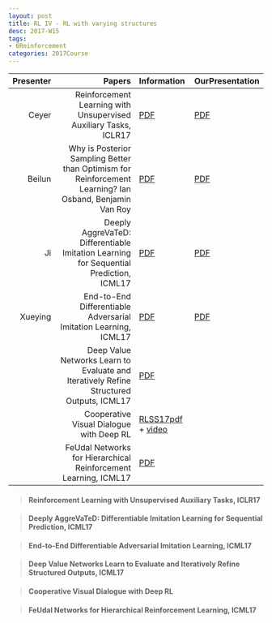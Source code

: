 ```yaml
---
layout: post
title: RL IV - RL with varying structures
desc: 2017-W15
tags:
- 6Reinforcement
categories: 2017Course
---
```


| Presenter | Papers | Information| OurPresentation |
| -----: | ----------: | :----- | :----- |
| Ceyer | Reinforcement Learning with Unsupervised Auxiliary Tasks, ICLR17 | [PDF](https://arxiv.org/pdf/1611.05397.pdf) |  [PDF]({{site.baseurl}}/talks/20171201-Ceyer.pdf) |
| Beilun  | Why is Posterior Sampling Better than Optimism for Reinforcement Learning? Ian Osband, Benjamin Van Roy | [PDF](https://arxiv.org/abs/1607.00215) | [PDF]({{site.baseurl}}/talks/20171201-Beilun.pdf) |
| Ji | Deeply AggreVaTeD: Differentiable Imitation Learning for Sequential Prediction, ICML17 | [PDF](http://proceedings.mlr.press/v70/sun17d.html) |  [PDF]({{site.baseurl}}/talks/20171201-Ji.pdf) |
| Xueying | End-to-End Differentiable Adversarial Imitation Learning, ICML17 | [PDF](http://proceedings.mlr.press/v70/baram17a.html) |  [PDF]({{site.baseurl}}/talks/20171201-Xueying.pdf) |
|  | Deep Value Networks Learn to Evaluate and Iteratively Refine Structured Outputs, ICML17 | [PDF](http://proceedings.mlr.press/v70/gygli17a.html) |
| | Cooperative Visual Dialogue with Deep RL | [RLSS17pdf](http://videolectures.net/site/normal_dl/tag=1137915/deeplearning2017_parikh_batra_deep_rl.pdf) + [video](http://videolectures.net/deeplearning2017_parikh_batra_deep_rl/)|
|  | FeUdal Networks for Hierarchical Reinforcement Learning, ICML17 | [PDF](https://arxiv.org/pdf/1703.01161.pdf) |



> ####  Reinforcement Learning with Unsupervised Auxiliary Tasks, ICLR17


> ####  Deeply AggreVaTeD: Differentiable Imitation Learning for Sequential Prediction, ICML17



> ####  End-to-End Differentiable Adversarial Imitation Learning, ICML17




> ####   Deep Value Networks Learn to Evaluate and Iteratively Refine Structured Outputs, ICML17


> ####  Cooperative Visual Dialogue with Deep RL 


> #### FeUdal Networks for Hierarchical Reinforcement Learning, ICML17